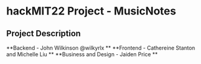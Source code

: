# hackMIT22 Project - MusicNotes
## Project Description
**Backend - John Wilkinson @wilkyrlx **
**Frontend - Cathereine Stanton and Michelle Liu **
**Business and Design - Jaiden Price **
